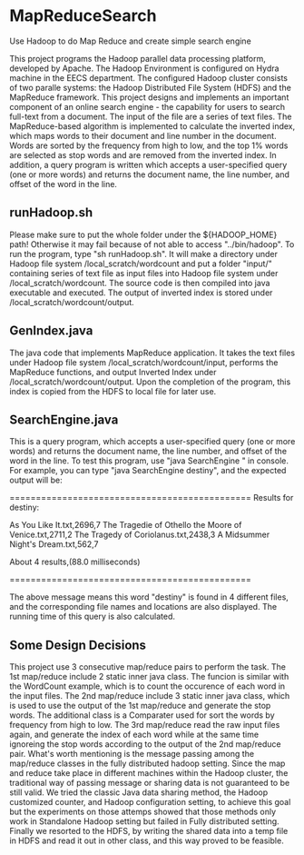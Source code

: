 MapReduceSearch
===============
Use Hadoop to do Map Reduce and create simple search engine

This project programs the Hadoop parallel data processing platform, developed by Apache.
The Hadoop Environment is configured on Hydra machine in the EECS department. The configured
Hadoop cluster consists of two paralle systems: the Hadoop Distributed File System (HDFS) and
the MapReduce framework. This project designs and implements an important component of an
online search engine - the capability for users to search full-text from a document. The input
of the file are a series of text files. The MapReduce-based algorithm is implemented to
calculate the inverted index, which maps words to their document and line number in the
document. Words are sorted by the frequency from high to low, and the top 1% words are
selected as stop words and are removed from the inverted index. In addition, a query program
is written which accepts a user-specified query (one or more words) and returns the document
name, the line number, and offset of the word in the line.

runHadoop.sh
---------------------------------------------------
Please make sure to put the whole folder under the ${HADOOP_HOME} path! Otherwise it may fail
because of not able to access "../bin/hadoop".
To run the program, type "sh runHadoop.sh". It will make a directory under Hadoop file system
/local_scratch/wordcount and put a folder "input/" containing series of text file as input 
files into Hadoop file system under /local_scratch/wordcount. The source code is then compiled
into java executable and executed. The output of inverted index is stored under 
/local_scratch/wordcount/output.

GenIndex.java
---------------------------------------------------
The java code that implements MapReduce application. It takes the text files under Hadoop file
system /local_scratch/wordcount/input, performs the MapReduce functions, and output Inverted
Index under /local_scratch/wordcount/output. Upon the completion of the program, this index is 
copied from the HDFS to local file for later use.

SearchEngine.java
---------------------------------------------------
This is a query program, which accepts a user-specified query (one or more words) and returns
the document  name, the line number, and offset of the word in the line. To test this program, 
use "java SearchEngine <keyword>" in console. For example, you can type "java SearchEngine destiny", 
and the expected output will be:

==============================================
Results for destiny:

As You Like It.txt,2696,7
The Tragedie of Othello the Moore of Venice.txt,2711,2
The Tragedy of Coriolanus.txt,2438,3
A Midsummer Night's Dream.txt,562,7

About 4 results,(88.0 milliseconds)

==============================================

The above message means this word "destiny" is found in 4 different files, and the corresponding 
file names and locations are also displayed. The running time of this query is also calculated.


Some Design Decisions
---------------------------------------------------
This project use 3 consecutive map/reduce pairs to perform the task. The 1st map/reduce include 2 static inner java class. The funcion is similar with the WordCount example, which is to count the occurence of each word in the input files. The 2nd map/reduce include 3 static inner java class, which is used to use the output of the 1st map/reduce and generate the stop words. The additional class is a Comparater used for sort the words by frequency from high to low. The 3rd map/reduce read the raw input files again, and generate the index of each word while at the same time ignoreing the stop words according to the output of the 2nd map/reduce pair. 
What's worth mentioning is the message passing among the map/reduce classes in the fully distributed hadoop setting. Since the map and reduce take place in different machines within the Hadoop cluster, the traditional way of passing message or sharing data is not guaranteed to be still valid. We tried the classic Java data sharing method, the Hadoop customized counter, and Hadoop configuration setting, to achieve this goal but the experiments on those attemps showed that those methods only work in Standalone Hadoop setting but failed in Fully distributed setting. Finally we resorted to the HDFS, by writing the shared data into a temp file in HDFS and read it out in other class, and this way proved to be feasible.





